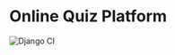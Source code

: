 # Online Quiz Platform
![Django CI](https://github.com/ssoad/OnlineQuizPlatform/workflows/Django%20CI/badge.svg)

